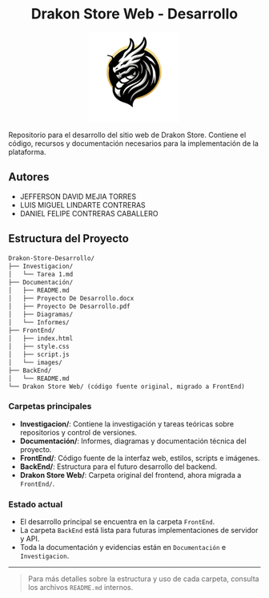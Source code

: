 <div align="center">

# Drakon Store Web - Desarrollo

<img src="Drakon Store Web/images/Logo.png" alt="Logo Drakon Store" width="180" />

</div>

Repositorio para el desarrollo del sitio web de Drakon Store. Contiene el código, recursos y documentación necesarios para la implementación de la plataforma.

## Autores
- JEFFERSON DAVID MEJIA TORRES
- LUIS MIGUEL LINDARTE CONTRERAS
- DANIEL FELIPE CONTRERAS CABALLERO

## Estructura del Proyecto

```
Drakon-Store-Desarrollo/
├── Investigacion/
│   └── Tarea 1.md
├── Documentación/
│   ├── README.md
│   ├── Proyecto De Desarrollo.docx
│   ├── Proyecto De Desarrollo.pdf
│   ├── Diagramas/
│   └── Informes/
├── FrontEnd/
│   ├── index.html
│   ├── style.css
│   ├── script.js
│   └── images/
├── BackEnd/
│   └── README.md
└── Drakon Store Web/ (código fuente original, migrado a FrontEnd)
```

### Carpetas principales
- **Investigacion/**: Contiene la investigación y tareas teóricas sobre repositorios y control de versiones.
- **Documentación/**: Informes, diagramas y documentación técnica del proyecto.
- **FrontEnd/**: Código fuente de la interfaz web, estilos, scripts e imágenes.
- **BackEnd/**: Estructura para el futuro desarrollo del backend.
- **Drakon Store Web/**: Carpeta original del frontend, ahora migrada a `FrontEnd/`.

### Estado actual
- El desarrollo principal se encuentra en la carpeta `FrontEnd`.
- La carpeta `BackEnd` está lista para futuras implementaciones de servidor y API.
- Toda la documentación y evidencias están en `Documentación` e `Investigacion`.

---

> Para más detalles sobre la estructura y uso de cada carpeta, consulta los archivos `README.md` internos.
